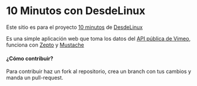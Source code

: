 # 10 Minutos con DesdeLinux
Este sitio es para el proyecto [10 minutos](http://10minutos.desdelinux.net/) de [DesdeLinux](http://desdelinux.net)

Es una simple aplicación web que toma los datos del [API pública de Vimeo](http://developer.vimeo.com/apis/simple), funciona con [Zepto](http://zeptojs.com) y [Mustache](http://mustache.github.io/)


#### ¿Cómo contribuir?
Para contribuir haz un fork al repositorio, crea un branch con tus cambios y manda un pull-request.